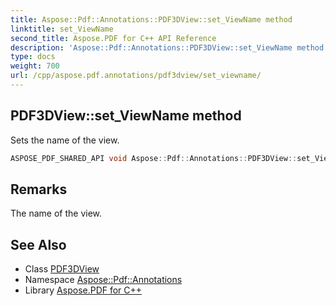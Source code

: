 ```yaml
---
title: Aspose::Pdf::Annotations::PDF3DView::set_ViewName method
linktitle: set_ViewName
second_title: Aspose.PDF for C++ API Reference
description: 'Aspose::Pdf::Annotations::PDF3DView::set_ViewName method. Sets the name of the view in C++.'
type: docs
weight: 700
url: /cpp/aspose.pdf.annotations/pdf3dview/set_viewname/
---
```

## PDF3DView::set_ViewName method


Sets the name of the view.

```cpp
ASPOSE_PDF_SHARED_API void Aspose::Pdf::Annotations::PDF3DView::set_ViewName(System::String value)
```

## Remarks


The name of the view.
## See Also

* Class [PDF3DView](../)
* Namespace [Aspose::Pdf::Annotations](../../)
* Library [Aspose.PDF for C++](../../../)
